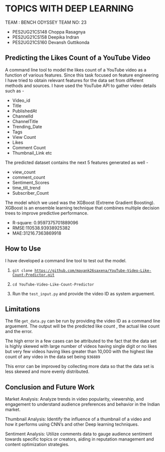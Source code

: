# TOPICS WITH DEEP LEARNING

   TEAM : BENCH ODYSSEY
   TEAM NO: 23
   
- PES2UG21CS148 Choppa Rasagnya
- PES2UG21CS158 Deepika Indran
- PES2UG21CS160 Devansh Guttikonda

## Predicting the Likes Count of a YouTube Video

A command line tool to model the likes count of a YouTube video as a function of various
features. Since this task focused on feature engineering I have tried to obtain relevant features for the data set from different
methods and sources. I have used the YouTube API to gather video details such as -
- Video_id
- Title
- PublishedAt
- ChannelId
- ChannelTitle
- Trending_Date
- Tags
- View Count
- Likes
- Comment Count
- Thumbnail_Link etc

The predicted dataset contains the next 5 features generated as well -
- view_count
- comment_count
- Sentiment_Scores
- time_till_trend
- Subscriber_Count

The model which we used was the XGBoost (Extreme Gradient Boosting). XGBoost is an ensemble learning technique that combines multiple decision trees to improve predictive performance.
- R-square: 0.9597375701889096
- RMSE:110538.93938925382
- MAE:31216.7363869918

## How to Use
I have developed a command line tool to test out the model. 

1) <code>git clone https://github.com/mayank26saxena/YouTube-Video-Like-Count-Predictor.git</code>

2) <code>cd YouTube-Video-Like-Count-Predictor</code>

3) Run the <code>test_input.py</code> and provide the video ID as system arguement.

## Limitations
The file <code>get_data.py</code> can be run by providing the video ID as a command line arguement. The output will be the predicted like count , the actual like count and the error.

The high error in a few cases can be attributed to the fact that the data set is highly skewed with large number of videos having single digit or no likes but very few videos having likes greater than 10,000 with the highest like count of any video in the data set being <code>936889</code>

This error can be improved by collecting more data so that the data set is less skewed and more evenly distributed.

## Conclusion and Future Work
Market Analysis:
Analyze trends in video popularity, viewership, and engagement to understand audience preferences and behavior in the Indian market.

Thumbnail Analysis:
Identify the influence of a thumbnail of a video and how it performs using CNN’s and other Deep learning techniques. 

Sentiment Analysis: 
Utilize comments data to gauge audience sentiment towards specific topics or creators, aiding in reputation management and content optimization strategies.

